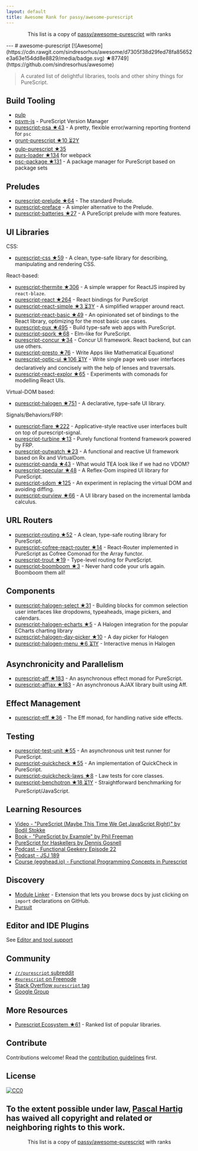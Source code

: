 ```yaml
---
layout: default
title: Awesome Rank for passy/awesome-purescript
---
```


<p align="center">
	This list is a copy of <a href="https://github.com/passy/awesome-purescript">passy/awesome-purescript</a> with ranks
</p>
---
# awesome-purescript [![Awesome](https://cdn.rawgit.com/sindresorhus/awesome/d7305f38d29fed78fa85652e3a63e154dd8e8829/media/badge.svg) ★87749](https://github.com/sindresorhus/awesome)

> A curated list of delightful libraries, tools and other shiny things for PureScript.

## Build Tooling

- [pulp](https://github.com/bodil/pulp)
- [psvm-js](https://github.com/ThomasCrvsr/psvm-js) - PureScript Version Manager
- [purescript-psa ★43](https://github.com/natefaubion/purescript-psa) - A pretty, flexible error/warning reporting frontend for `psc`
- [grunt-purescript ★10 ⏳2Y](https://github.com/purescript-contrib/grunt-purescript)
- [gulp-purescript ★35](https://github.com/purescript-contrib/gulp-purescript)
- [purs-loader ★134](https://github.com/ethul/purs-loader) for webpack
- [psc-package ★131](https://github.com/purescript/psc-package) - A package manager for PureScript based on package sets

## Preludes

- [purescript-prelude ★64](https://github.com/purescript/purescript-prelude) - The standard Prelude.
- [purescript-preface](https://github.com/paf31/purescript-preface) - A simpler alternative to the Prelude.
- [purescript-batteries ★27](https://github.com/tfausak/purescript-batteries) - A PureScript prelude with more features.

## UI Libraries

CSS:

- [purescript-css ★59](https://github.com/slamdata/purescript-css) - A clean, type-safe library for describing, manipulating and rendering CSS.

React-based:

- [purescript-thermite ★306](https://github.com/paf31/purescript-thermite) - A simple wrapper for ReactJS inspired by `react-blaze`.
- [purescript-react ★264](https://github.com/purescript-contrib/purescript-react) - React bindings for PureScript
- [purescript-react-simple ★3 ⏳3Y](https://github.com/joneshf/purescript-react-simple) - A simplified wrapper around react.
- [purescript-react-basic ★49](https://github.com/lumihq/purescript-react-basic) - An opinionated set of bindings to the React library, optimizing for the most basic use cases.
- [purescript-pux ★495](https://github.com/alexmingoia/purescript-pux) - Build type-safe web apps with PureScript.
- [purescript-spork ★68](https://github.com/natefaubion/purescript-spork) - Elm-like for PureScript.
- [purescript-concur ★34](https://github.com/ajnsit/purescript-concur) - Concur UI framework. React backend, but can use others.
- [purescript-presto ★76](https://github.com/juspay/purescript-presto) - Write Apps like Mathematical Equations!
- [purescript-optic-ui ★106 ⏳1Y](https://github.com/zrho/purescript-optic-ui) - Write single page web user interfaces declaratively and concisely with the help of lenses and traversals.
- [purescript-react-explor ★65](https://github.com/paf31/purescript-react-explore) - Experiments with comonads for modelling React UIs.

Virtual-DOM based:

- [purescript-halogen ★751](https://github.com/slamdata/purescript-halogen) - A declarative, type-safe UI library.

Signals/Behaviors/FRP:

- [purescript-flare ★222](https://github.com/sharkdp/purescript-flare) - Applicative-style reactive user interfaces built on top of purescript-signal.
- [purescript-turbine ★13](https://github.com/funkia/purescript-turbine) - Purely functional frontend framework powered by FRP.
- [purescript-outwatch ★23](https://github.com/OutWatch/purescript-outwatch) - A functional and reactive UI framework based on Rx and VirtualDom.
- [purescript-panda ★43](https://github.com/i-am-tom/purescript-panda) - What would TEA look like if we had no VDOM?
- [purescript-specular ★48](https://github.com/restaumatic/purescript-specular) - A Reflex-Dom inspired UI library for PureScript.
- [purescript-sdom ★125](https://github.com/paf31/purescript-sdom) - An experiment in replacing the virtual DOM and avoiding diffing.
- [purescript-purview ★66](https://github.com/paf31/purescript-purview) - A UI library based on the incremental lambda calculus.

## URL Routers

- [purescript-routing ★52](https://github.com/slamdata/purescript-routing) - A clean, type-safe routing library for PureScript.
- [purescript-cofree-react-router ★14](https://github.com/coot/purescript-cofree-react-router) - React-Router implemented in PureScript as Cofree Comonad for the Array functor.
- [purescript-trout ★19](https://github.com/owickstrom/purescript-trout) - Type-level routing for PureScript.
- [purescript-boomboom ★3](https://github.com/paluh/purescript-boomboom) - Never hard code your urls again. Boomboom them all!

## Components

- [purescript-halogen-select ★31](https://github.com/citizennet/purescript-halogen-select) - Building blocks for common selection user interfaces like dropdowns, typeaheads, image pickers, and calendars.
- [purescript-halogen-echarts ★5](https://github.com/slamdata/purescript-halogen-echarts) - A Halogen integration for the popular ECharts charting library
- [purescript-halogen-day-picker ★10](https://github.com/rnons/purescript-halogen-day-picker) - A day picker for Halogen
- [purescript-halogen-menu ★6 ⏳1Y](https://github.com/slamdata/purescript-halogen-menu) - Interactive menus in Halogen

## Asynchronicity and Parallelism

- [purescript-aff ★183](https://github.com/slamdata/purescript-aff) - An asynchronous effect monad for PureScript.
- [purescript-affjax ★183](https://github.com/slamdata/purescript-aff) - An asynchronous AJAX library built using Aff.

## Effect Management

- [purescript-eff ★36](https://github.com/purescript/purescript-eff) - The Eff monad, for handling native side effects.

## Testing

- [purescript-test-unit ★55](https://github.com/bodil/purescript-test-unit) - An asynchronous unit test runner for PureScript.
- [purescript-quickcheck ★55](https://github.com/purescript/purescript-quickcheck) - An implementation of QuickCheck in PureScript.
- [purescript-quickcheck-laws ★8](https://github.com/garyb/purescript-quickcheck-laws) - Law tests for core classes.
- [purescript-benchotron ★18 ⏳1Y](https://github.com/hdgarrood/purescript-benchotron) - Straightforward benchmarking for PureScript/JavaScript.

## Learning Resources

- [Video - "PureScript (Maybe This Time We Get JavaScript Right)" by Bodil Stokke](https://www.youtube.com/watch?v=yIlDBPiMb0o)
- [Book - "PureScript by Example" by Phil Freeman](https://leanpub.com/purescript/read)
- [PureScript for Haskellers by Dennis Gosnell](http://www.arow.info/blog/posts/2015-12-17-purescript-intro.html)
- [Podcast - Functional Geekery Episode 22](https://www.functionalgeekery.com/episode-22-lambdaconf-2015-part-1/)
- [Podcast - JSJ 189](https://devchat.tv/js-jabber/189-jsj-purescript-with-john-a-de-goes-and-phil-freeman)
- [Course (egghead.io) - Functional Programming Concepts in Purescript](https://egghead.io/courses/functional-programming-concepts-in-purescript)

## Discovery

- [Module Linker](https://fiatjaf.alhur.es/module-linker/#/purescript) - Extension that lets you browse docs by just clicking on `import` declarations on GitHub.
- [Pursuit](https://pursuit.purescript.org/)

## Editor and IDE Plugins

See [Editor and tool support](https://github.com/purescript/purescript/wiki/Editor-and-tool-support)

## Community

- [`/r/purescript` subreddit](http://www.reddit.com/r/purescript)
- [`#purescript` on Freenode](http://webchat.freenode.net/?channels=purescript)
- [Stack Overflow `purescript` tag](http://stackoverflow.com/questions/tagged/purescript)
- [Google Group](https://groups.google.com/forum/#!forum/purescript)

## More Resources

- [Purescript Ecosystem ★61](https://github.com/xgrommx/purescript-ecosystem) - Ranked list of popular libraries.

## Contribute

Contributions welcome! Read the [contribution guidelines](https://github.com/passy/awesome-purescript/blob/master/contributing.md) first.


## License

[![CC0](http://i.creativecommons.org/p/zero/1.0/88x31.png)](http://creativecommons.org/publicdomain/zero/1.0/)

To the extent possible under law, [Pascal Hartig](https://passy.me/) has waived all copyright and related or neighboring rights to this work.
---
<p align="center">
	This list is a copy of <a href="https://github.com/passy/awesome-purescript">passy/awesome-purescript</a> with ranks
</p>

